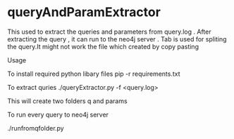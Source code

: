 # queryAndParamExtractor

This used to extract the queries and parameters from query.log . After extracting the query , it can run to the neo4j server .
Tab is used for spliting the query.It might not work the file which created by copy pasting

Usage 

To install required python libary files 
pip -r requirements.txt


To extract quries 
./queryExtractor.py -f <query.log> 

This will create two folders   q and params 

To run every query to neo4j server 

./runfromqfolder.py 

